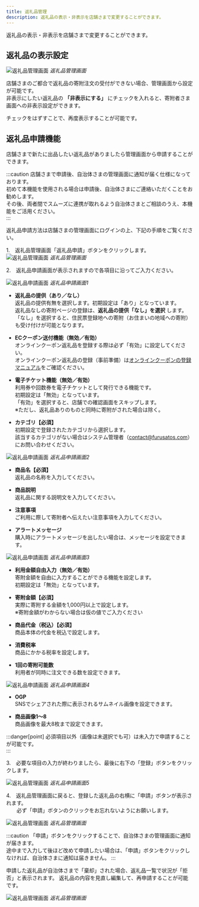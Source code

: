 ```yaml
---
title: 返礼品管理
description: 返礼品の表示・非表示を店舗さまで変更することができます。
---
```


返礼品の表示・非表示を店舗さまで変更することができます。

## 返礼品の表示設定
![返礼品管理画面](../../../assets/images/shops_product_01.png)
*返礼品管理画面*

店舗さまのご都合で返礼品の寄附注文の受付ができない場合、管理画面から設定が可能です。  
非表示にしたい返礼品の **「非表示にする」** にチェックを入れると、寄附者さま画面への非表示設定ができます。

チェックをはずすことで、再度表示することが可能です。

## 返礼品申請機能  

店舗さまで新たに出品したい返礼品がありましたら管理画面から申請することができます。

:::caution
店舗さまで申請後、自治体さまの管理画面に通知が届く仕様になっております。  
初めて本機能を使用される場合は申請後、自治体さまにご連絡いただくことをお勧めします。  
その後、両者間でスムーズに連携が取れるよう自治体さまとご相談のうえ、本機能をご活用ください。  
:::

返礼品申請方法は店舗さまの管理画面にログインの上、下記の手順をご覧ください。


1.　返礼品管理画面「返礼品申請」ボタンをクリックします。
![返礼品管理画面](../../../assets/images/shops_product_02.png)
*返礼品管理画面*  


2.　返礼品申請画面が表示されますので各項目に沿ってご入力ください。  

![返礼品申請画面](../../../assets/images/shops_product_03.png)
*返礼品申請画面1*  

- **返礼品の提供（あり／なし）**  
返礼品の提供有無を選択します。初期設定は「あり」となっています。  
返礼品なしの寄附ページの登録は、**返礼品の提供「なし」を選択** します。  
「なし」を選択すると、住民票登録地への寄附（お住まいの地域への寄附）も受け付けが可能となります。

- **ECクーポン送付機能（無効／有効）**  
オンラインクーポン返礼品を登録する際は必ず「有効」に設定してください。  
オンラインクーポン返礼品の登録（事前準備）は[オンラインクーポンの登録マニュアル](/shops/online-coupon/)をご確認ください。  

- **電子チケット機能（無効／有効）**  
利用券や回数券を電子チケットとして発行できる機能です。  
初期設定は「無効」となっています。  
「有効」を選択すると、店舗での確認画面をスキップします。  
※ただし、返礼品ありのものと同時に寄附がされた場合は除く。  

- **カテゴリ【必須】**  
初期設定で登録されたカテゴリから選択します。  
該当するカテゴリがない場合はシステム管理者（contact@furusatos.com）にお問い合わせください。  


![返礼品申請画面](../../../assets/images/shops_product_04.png)
*返礼品申請画面2*  

- **商品名【必須】**  
返礼品の名称を入力してください。  

- **商品説明**  
返礼品に関する説明文を入力してください。  

- **注意事項**  
ご利用に際して寄附者へ伝えたい注意事項を入力してください。  

- **アラートメッセージ**  
購入時にアラートメッセージを出したい場合は、メッセージを設定できます。  


![返礼品申請画面](../../../assets/images/shops_product_05.png)
*返礼品申請画面3*  

- **利用金額自由入力（無効／有効）**  
寄附金額を自由に入力することができる機能を設定します。  
初期設定は「無効」となっています。  

- **寄附金額【必須】**  
実際に寄附する金額を1,000円以上で設定します。  
※寄附金額がわからない場合は仮の値でご入力ください

- **商品代金（税込）【必須】**  
商品本体の代金を税込で設定します。

- **消費税率**  
商品にかかる税率を設定します。

- **1回の寄附可能数**  
利用者が同時に注文できる数を設定できます。


![返礼品申請画面](../../../assets/images/shops_product_06.png)
*返礼品申請画面4*  

- **OGP**  
SNSでシェアされた際に表示されるサムネイル画像を設定できます。

- **商品画像1〜8**  
商品画像を最大8枚まで設定できます。

:::danger[point]
必須項目以外（画像は未選択でも可）は未入力で申請することが可能です。  
:::  

3.　必要な項目の入力が終わりましたら、最後に右下の「登録」ボタンをクリックします。

![返礼品管理画面](../../../assets/images/shops_product_07.png)
*返礼品申請画面5*  

4.　返礼品管理画面に戻ると、登録した返礼品の右横に「申請」ボタンが表示されます。  
　　必ず「申請」ボタンのクリックをお忘れないようにお願いします。  

![返礼品管理画面](../../../assets/images/shops_product_08.png)
*返礼品管理画面*  

:::caution
「申請」ボタンをクリックすることで、自治体さまの管理画面に通知が届きます。  
途中まで入力して後ほど改めて申請したい場合は、「申請」ボタンをクリックしなければ、自治体さまに通知は届きません。
:::  

申請した返礼品が自治体さまで「棄却」された場合、返礼品一覧で状況が「拒否」と表示されます。
返礼品の内容を見直し編集して、再申請することが可能です。

![返礼品管理画面](../../../assets/images/shops_product_09.png)
*返礼品管理画面*  

